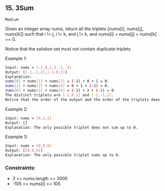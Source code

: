 ## 15. 3Sum
`Medium`

Given an integer array nums, return all the triplets [nums[i], nums[j], nums[k]] such that i != j, i != k, and j != k, and nums[i] + nums[j] + nums[k] == 0.

Notice that the solution set must not contain duplicate triplets.

 

Example 1:
```sh
Input: nums = [-1,0,1,2,-1,-4]
Output: [[-1,-1,2],[-1,0,1]]
Explanation: 
nums[0] + nums[1] + nums[2] = (-1) + 0 + 1 = 0.
nums[1] + nums[2] + nums[4] = 0 + 1 + (-1) = 0.
nums[0] + nums[3] + nums[4] = (-1) + 2 + (-1) = 0.
The distinct triplets are [-1,0,1] and [-1,-1,2].
Notice that the order of the output and the order of the triplets does not matter.
```

Example 2:
```sh
Input: nums = [0,1,1]
Output: []
Explanation: The only possible triplet does not sum up to 0.
```

Example 3:
```sh
Input: nums = [0,0,0]
Output: [[0,0,0]]
Explanation: The only possible triplet sums up to 0.
```

### Constraints:

- 3 <= nums.length <= 3000
- -105 <= nums[i] <= 105
